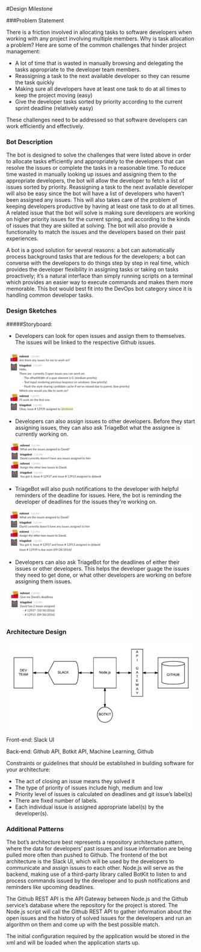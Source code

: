#Design Milestone

###Problem Statement

There is a friction involved in allocating tasks to software developers when working with any project involving multiple members. Why is task allocation a problem? Here are some of the common challenges that hinder project management: 

  - A lot of time that is wasted in manually browsing and delegating the tasks appropriate to the developer team members.
  - Reassigning a task to the next available developer so they can resume the task quickly
  - Making sure all developers have at least one task to do at all times to keep the project moving (easy)
  - Give the developer tasks sorted by priority according to the current sprint deadline (relatively easy)

These challenges need to be addressed so that software developers can work efficiently and effectively.

### Bot Description 

The bot is designed to solve the challenges that were listed above in order to allocate tasks efficiently and appropriately to the developers that can resolve the issues or complete the tasks in a reasonable time. To reduce time wasted in manually looking up issues and assigning them to the appropriate developers, the bot will allow the developer to fetch a list of issues sorted by priority. Reassigning a task to the next available developer will also be easy since the bot will have a list of developers who haven’t been assigned any issues. This will also takes care of the problem of keeping developers productive by having at least one task to do at all times. A related issue that the bot will solve is making sure developers are working on higher priority issues for the current spring, and according to the kinds of issues that they are skilled at solving. The bot will also provide a functionality to match the issues and the developers based on their past experiences.

A bot is a good solution for several reasons: a bot can automatically process background tasks that are tedious for the developers; a bot can converse with the developers to do things step by step in real time, which provides the developer flexibility in assigning tasks or taking on tasks proactively; it’s a natural interface than simply running scripts on a terminal which provides an easier way to execute commands and makes them more memorable. This bot would best fit into the DevOps bot category since it is handling common developer tasks.


### Design Sketches 

#####Storyboard: 

- Developers can look for open issues and assign them to themselves. The issues will be linked to the respective Github issues.

<img src="assignToMe.png"/>

- Developers can also assign issues to other developers. Before they start assigning issues, they can also ask TriageBot what the assignee is currently working on.

<img src="assignToDavid.png"/>

- TriageBot will also push notifications to the developer with helpful reminders of the deadline for issues. Here, the bot is reminding the developer of deadlines for the issues they're working on.

<img src="deadlineReminder.png"/>

- Developers can also ask TriageBot for the deadlines of either their issues or other developers. This helps the developer guage the issues they need to get done, or what other developers are working on before assigning them issues.

<img src="giveMeDeadlines.png"/>

### Architecture Design 

<img src="Architecture Diagram.png"/>

Front-end: Slack UI

Back-end: Github API, Botkit API, Machine Learning, Github 

Constraints or guidelines that should be established in building software for your architecture:
- The act of closing an issue means they solved it
- The type of priority of issues include high, medium and low 
- Priority level of issues is calculated on deadlines and git issue’s label(s)
- There are fixed number of labels.
- Each individual issue is assigned appropriate label(s) by the developer(s).

### Additional Patterns 

The bot’s architecture best represents a repository architecture pattern, where the data for developers’ past issues and issue information are being pulled more often than pushed to Github. The frontend of the bot architecture is the Slack UI, which will be used by the developers to communicate and assign issues to each other. Node.js will serve as the backend, making use of a third-party library called BotKit to listen to and process commands issued by the developer and to push notifications and reminders like upcoming deadlines. 


The Github REST API is the API Gateway between Node.js and the Github service’s database where the repository for the project is stored. The Node.js script will call the Github REST API to gather information about the open issues and the history of solved issues for the developers and run an algorithm on them and come up with the best possible match. 


The initial configuration required by the application would be stored in the xml and will be loaded when the application starts up. 
